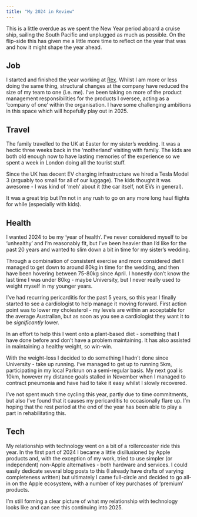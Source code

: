 ```yaml
---
title: "My 2024 in Review"
---
```


This is a little overdue as we spent the New Year period aboard a cruise ship, sailing the South Pacific and unplugged as much as possible. On the flip-side this has given me a little more time to reflect on the year that was and how it might shape the year ahead.

## Job

I started and finished the year working at [Rex](https://rexsoftware.com.au). Whilst I am more or less doing the same thing, structural changes at the company have reduced the size of my team to one (i.e. me). I’ve been taking on more of the product management responsibilities for the products I oversee, acting as a ‘company of one’ within the organisation. I have some challenging ambitions in this space which will hopefully play out in 2025.

## Travel

The family travelled to the UK at Easter for my sister’s wedding. It was a hectic three weeks back in the ‘motherland’ visiting with family. The kids are both old enough now to have lasting memories of the experience so we spent a week in London doing all the tourist stuff.

Since the UK has decent EV charging infrastructure we hired a Tesla Model 3 (arguably too small for all of our luggage). The kids thought it was awesome - I was kind of ‘meh’ about it (the car itself, not EVs in general).

It was a great trip but I’m not in any rush to go on any more long haul flights for while (especially with kids).

## Health

I wanted 2024 to be my ‘year of health’. I’ve never considered myself to be ‘unhealthy’ and I’m reasonably fit, but I’ve been heavier than I’d like for the past 20 years and wanted to slim down a bit in time for my sister’s wedding.

Through a combination of consistent exercise and more considered diet I managed to get down to around 80kg in time for the wedding, and then have been hovering between 75-80kg since April. I honestly don’t know the last time I was under 80kg - maybe University, but I never really used to weight myself in my younger years. 

I’ve had recurring pericarditis for the past 5 years, so this year I finally started to see a cardiologist to help manage it moving forward. First action point was to lower my cholesterol - my levels are within an acceptable for the average Australian, but as soon as you see a cardiologist they want it to be _significantly_ lower.

In an effort to help this I went onto a plant-based diet - something that I have done before and don’t have a problem maintaining. It has also assisted in maintaining a healthy weight, so win-win.

With the weight-loss I decided to do something I hadn’t done since University - take up running. I’ve managed to get up to running 5km, participating in my local Parkrun on a semi-regular basis. My next goal is 10km, however my distance goals stalled in November when I managed to contract pneumonia and have had to take it easy whilst I slowly recovered.

I’ve not spent much time cycling this year, partly due to time commitments, but also I’ve found that it causes my pericarditis to occasionally flare up. I’m hoping that the rest period at the end of the year has been able to play a part in rehabilitating this.

## Tech

My relationship with technology went on a bit of a rollercoaster ride this year. In the first part of 2024 I became a little disillusioned by Apple products and, with the exception of my work, tried to use simpler (or independent) non-Apple alternatives - both hardware and services. I could easily dedicate several blog posts to this (I already have drafts of varying completeness written) but ultimately I came full-circle and decided to go all-in on the Apple ecosystem, with a number of key purchases of ‘premium’ products.

I’m still forming a clear picture of what my relationship with technology looks like and can see this continuing into 2025.
